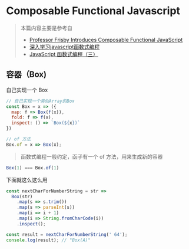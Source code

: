 # Composable Functional Javascript
> 本篇内容主要是参考自
> * [Professor Frisby Introduces Composable Functional JavaScript](https://egghead.io/courses/professor-frisby-introduces-composable-functional-javascript)
> * [深入学习javascript函数式编程](https://juejin.cn/post/6844903743499026446)
> * [JavaScript 函数式编程（三）](https://juejin.cn/post/6844903655397834765)



## 容器（Box)
自己实现一个 Box
```javascript
// 自己实现一个类似Array的Box
const Box = x => ({
  map: f => Box(f(x)),
  fold: f => f(x),
  inspect: () => `Box(${x})`
})

// of 方法
Box.of = x => Box(x);
```
> 函数式编程一般约定，函子有一个 of 方法，用来生成新的容器
```javascript
Box(1) === Box.of(1)
```

下面就这么这么用
```javascript
const nextCharForNumberString = str =>
  Box(str)
    .map(s => s.trim())
    .map(s => parseInt(s))
    .map(i => i + 1)
    .map(i => String.fromCharCode(i))
    .inspect();

const result = nextCharForNumberString(' 64');
console.log(result); // "Box(A)"
```
